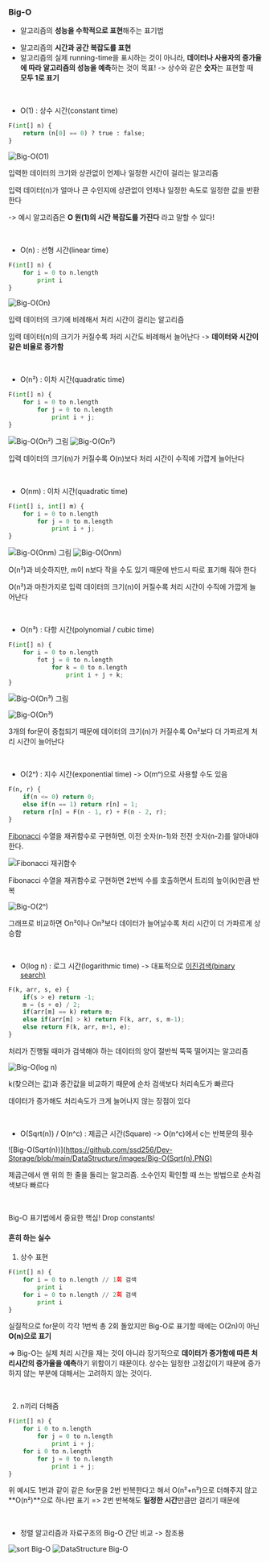 ### Big-O

- 알고리즘의 **성능을 수학적으로 표현**해주는 표기법

* 알고리즘의 **시간과 공간 복잡도를 표현**
* 알고리즘의 실제 running-time을 표시하는 것이 아니라, **데이터나 사용자의 증가율에 따라 알고리즘의 성능을 예측**하는 것이 목표! -> 상수와 같은 **숫자**는 표현할 때 **모두 1로 표기**

<br>

* O(1) : 상수 시간(constant time)

```python
F(int[] n) {
    return (n[0] == 0) ? true : false;
}
```

![Big-O(O1)](https://github.com/ssd256/Dev-Storage/blob/main/DataStructure/images/Big-O(O1).PNG)

입력한 데이터의 크기와 상관없이 언제나 일정한 시간이 걸리는 알고리즘

입력 데이터(n)가 얼마나 큰 수인지에 상관없이 언제나 일정한 속도로 일정한 값을 반환한다

-> 예시 알고리즘은 **O 원(1)의 시간 복잡도를 가진다** 라고 말할 수 있다!

<br>

* O(n) : 선형 시간(linear time)

```python
F(int[] n) {
	for i = 0 to n.length
		print i
}
```

![Big-O(On)](https://github.com/ssd256/Dev-Storage/blob/main/DataStructure/images/Big-O(On).PNG)

입력 데이터의 크기에 비례해서 처리 시간이 걸리는 알고리즘

입력 데이터(n)의 크기가 커질수록 처리 시간도 비례해서 늘어난다 -> **데이터와 시간이 같은 비율로 증가함**

 <br>

* O(n²) : 이차 시간(quadratic time)

```python
F(int[] n) {
	for i = 0 to n.length
		for j = 0 to n.length
			print i + j;
}
```

![Big-O(On²) 그림](https://github.com/ssd256/Dev-Storage/blob/main/DataStructure/images/Big-O(On%C2%B2)%20%EA%B7%B8%EB%A6%BC.PNG)
![Big-O(On²)](https://github.com/ssd256/Dev-Storage/blob/main/DataStructure/images/Big-O(On%C2%B2).PNG)

입력 데이터의 크기(n)가 커질수록 O(n)보다 처리 시간이 수직에 가깝게 늘어난다

<br>

* O(nm) : 이차 시간(quadratic time)

```python
F(int[] i, int[] m) {
    for i = 0 to n.length
    	for j = 0 to m.length
    		print i + j;
}
```

![Big-O(Onm) 그림](https://github.com/ssd256/Dev-Storage/blob/main/DataStructure/images/Big-O(Onm)%20%EA%B7%B8%EB%A6%BC.PNG)
![Big-O(Onm)](https://github.com/ssd256/Dev-Storage/blob/main/DataStructure/images/Big-O(Onm).PNG)

O(n²)과 비슷하지만, m이 n보다 작을 수도 있기 때문에 반드시 따로 표기해 줘야 한다

O(n²)과 마찬가지로 입력 데이터의 크기(n)이 커질수록 처리 시간이 수직에 가깝게 늘어난다

<br>

* O(n³) : 다항 시간(polynomial / cubic time)

```python
F(int[] n) {
	for i = 0 to n.length
		fot j = 0 to n.length
			for k = 0 to n.length
				print i + j + k;
}
```

![Big-O(On³) 그림](https://github.com/ssd256/Dev-Storage/blob/main/DataStructure/images/Big-O(On%C2%B3)%20%EA%B7%B8%EB%A6%BC.PNG)

![Big-O(On³)](https://github.com/ssd256/Dev-Storage/blob/main/DataStructure/images/Big-O(On%C2%B3).PNG)

3개의 for문이 중첩되기 때문에 데이터의 크기(n)가 커질수록 On²보다 더 가파르게 처리 시간이 늘어난다

<br>

* O(2ⁿ) : 지수 시간(exponential time) -> O(mⁿ)으로 사용할 수도 있음

```python
F(n, r) {
    if(n <= 0) return 0;
    else if(n == 1) return r[n] = 1;
    return r[n] = F(n - 1, r) + F(n - 2, r);
}
```

[Fibonacci](https://github.com/ssd256/Dev-Storage/blob/main/%EA%B8%B0%EC%B4%88%EB%8B%A8%EC%96%B4/images/Fibonacci.PNG) 수열을 재귀함수로 구현하면, 이전 숫자(n-1)와 전전 숫자(n-2)를 알아내야 한다.

![Fibonacci 재귀함수](https://github.com/ssd256/Dev-Storage/blob/main/DataStructure/images/Fibonacci%20%EC%9E%AC%EA%B7%80%ED%95%A8%EC%88%98.PNG)

Fibonacci 수열을 재귀함수로 구현하면 2번씩 수를 호출하면서 트리의 높이(k)만큼 반복

![Big-O(2ⁿ)](https://github.com/ssd256/Dev-Storage/blob/main/DataStructure/images/Big-O(2%E2%81%BF).PNG)

그래프로 비교하면 On²이나 On³보다 데이터가 늘어날수록 처리 시간이 더 가파르게 상승함

<br>

* O(log n) : 로그 시간(logarithmic time) -> 대표적으로 [이진검색(binary search)](https://github.com/ssd256/Dev-Storage/blob/main/DataStructure/images/binary%20search.PNG)

```python
F(k, arr, s, e) {
    if(s > e) return -1;
    m = (s + e) / 2;
    if(arr[m] == k) return m;
    else if(arr[m] > k) return F(k, arr, s, m-1);
    else return F(k, arr, m+1, e);
}
```

처리가 진행될 때마가 검색해야 하는 데이터의 양이 절반씩 뚝뚝 떨어지는 알고리즘

![Big-O(log n)](https://github.com/ssd256/Dev-Storage/blob/main/DataStructure/images/Big-O(log%20n).PNG)

k(찾으려는 값)과 중간값을 비교하기 때문에 순차 검색보다 처리속도가 빠르다

데이터가 증가해도 처리속도가 크게 늘어나지 않는 장점이 있다

<br>

* O(Sqrt(n))  / O(n^c) : 제곱근 시간(Square) -> O(n^c)에서 c는 반복문의 횟수

![Big-O(Sqrt(n))](https://github.com/ssd256/Dev-Storage/blob/main/DataStructure/images/Big-O(Sqrt(n).PNG)

제곱근에서 맨 위의 한 줄을 돌리는 알고리즘. 소수인지 확인할 때 쓰는 방법으로 순차검색보다 빠르다

<br>

Big-O 표기법에서 중요한 핵심! Drop constants! 

#### 흔히 하는 실수

1. 상수 표현

```python
F(int[] n) {
	for i = 0 to n.length // 1회 검색
		print i
	for i = 0 to n.length // 2회 검색
		print i
}
```

실질적으로 for문이 각각 1번씩 총 2회 돌았지만 Big-O로 표기할 때에는 O(2n)이 아닌 **O(n)으로 표기**

=> Big-O는 실제 처리 시간을 재는 것이 아니라 장기적으로 **데이터가 증가함에 따른 처리시간의 증가율을 예측**하기 위함이기 때문이다. 상수는 일정한 고정값이기 때문에 증가하지 않는 부분에 대해서는 고려하지 않는 것이다. 

<br>

2. n끼리 더해줌

```python
F(int[] n) {
    for i 0 to n.length
    	for j = 0 to n.length
    		print i + j;
    for i 0 to n.length
    	for j = 0 to n.length
    		print i + j;
}
```

위 예시도 1번과 같이 같은 for문을 2번 반복한다고 해서 O(n²+n²)으로 더해주지 않고 **O(n²)**으로 하나만 표기 => 2번 반복해도 **일정한 시간**만큼만 걸리기 때문에

<br>

* 정렬 알고리즘과 자료구조의 Big-O 간단 비교 -> 참조용 

![sort Big-O](https://github.com/ssd256/Dev-Storage/blob/main/DataStructure/images/sort%20Big-O.PNG)
![DataStructure Big-O](https://github.com/ssd256/Dev-Storage/blob/main/DataStructure/images/DataStructure%20Big-O.PNG)

<br>
